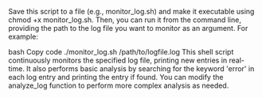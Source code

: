 Save this script to a file (e.g., monitor_log.sh) and make it executable using chmod +x monitor_log.sh. Then, you can run it from the command line, providing the path to the log file you want to monitor as an argument. For example:

bash
Copy code
./monitor_log.sh /path/to/logfile.log
This shell script continuously monitors the specified log file, printing new entries in real-time. It also performs basic analysis by searching for the keyword 'error' in each log entry and printing the entry if found. You can modify the analyze_log function to perform more complex analysis as needed.
